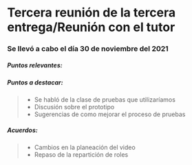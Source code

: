 # Tercera reunión de la tercera entrega/Reunión con el tutor

### Se llevó a cabo el día 30 de noviembre del 2021

##### Puntos relevantes:
##### Puntos a destacar:
>- Se habló de la clase de pruebas que utilizaríamos
>- Discusión sobre el prototipo
>- Sugerencias de como mejorar el proceso de pruebas
##### Acuerdos: 
>- Cambios en la planeación del video
>- Repaso de la repartición de roles
